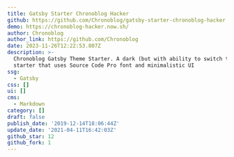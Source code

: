 ```yaml
---
title: Gatsby Starter Chronoblog Hacker
github: https://github.com/Chronoblog/gatsby-starter-chronoblog-hacker
demo: https://chronoblog-hacker.now.sh/
author: Chronoblog
author_link: https://github.com/Chronoblog
date: 2023-11-26T12:22:53.807Z
description: >-
  Chronoblog Gatsby Theme Starter. A dark (but with ability to switch to light)
  starter that uses Source Code Pro font and minimalistic UI
ssg:
  - Gatsby
css: []
ui: []
cms:
  - Markdown
category: []
draft: false
publish_date: '2019-12-14T18:06:44Z'
update_date: '2021-04-11T16:42:03Z'
github_star: 12
github_fork: 1
---
```

